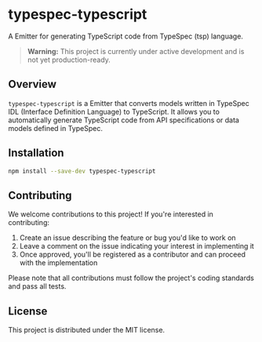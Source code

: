 # typespec-typescript

A Emitter for generating TypeScript code from TypeSpec (tsp) language.

> **Warning:** This project is currently under active development and is not yet production-ready.

## Overview

`typespec-typescript` is a Emitter that converts models written in TypeSpec IDL (Interface Definition Language) to TypeScript. It allows you to automatically generate TypeScript code from API specifications or data models defined in TypeSpec.

## Installation

```bash
npm install --save-dev typespec-typescript
```

## Contributing

We welcome contributions to this project! If you're interested in contributing:

1. Create an issue describing the feature or bug you'd like to work on
2. Leave a comment on the issue indicating your interest in implementing it
3. Once approved, you'll be registered as a contributor and can proceed with the implementation

Please note that all contributions must follow the project's coding standards and pass all tests.

## License

This project is distributed under the MIT license.
